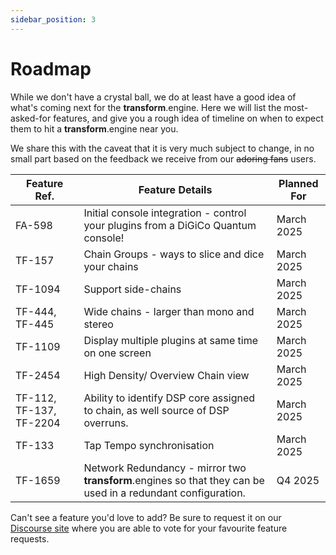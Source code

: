 ```yaml
---
sidebar_position: 3
---
```


# Roadmap

While we don't have a crystal ball, we do at least have a good idea of what's coming next for the **transform**.engine. Here we will list the most-asked-for features, and give you a rough idea of timeline on when to expect them to hit a **transform**.engine near you.

We share this with the caveat that it is very much subject to change, in no small part based on the
feedback we receive from our ~~adoring fans~~ users.

| Feature Ref. | Feature Details                                                                                                                           | Planned For   |
| ------------ | ----------------------------------------------------------------------------------------------------------------------------------------- | ------------- |
| FA-598       | Initial console integration - control your plugins from a DiGiCo Quantum console! | March 2025 |
| TF-157       | Chain Groups - ways to slice and dice your chains | March 2025 |
| TF-1094      | Support side-chains | March 2025 |
| TF-444, TF-445  | Wide chains - larger than mono and stereo | March 2025 |
| TF-1109     | Display multiple plugins at same time on one screen | March 2025 |
| TF-2454     | High Density/ Overview Chain view | March 2025 |
| TF-112, TF-137, TF-2204 | Ability to identify DSP core assigned to chain, as well source of DSP overruns. | March 2025 |
| TF-133      | Tap Tempo synchronisation | March 2025 |
| TF-1659      | Network Redundancy - mirror two **transform**.engines so that they can be used in a redundant configuration.                              | Q4 2025          |

Can't see a feature you'd love to add? Be sure to request it on our [Discourse
site](https://discourse.fourieraudio.com) where you are able to vote for your favourite feature
requests.
